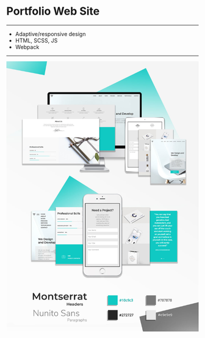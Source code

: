 # Portfolio Web Site

---

* Adaptive/responsive design
* HTML, SCSS, JS
* Webpack

---

![alt text](https://github.com/efnushtaev/Landings/blob/master/Landing__3/shot.jpg)
